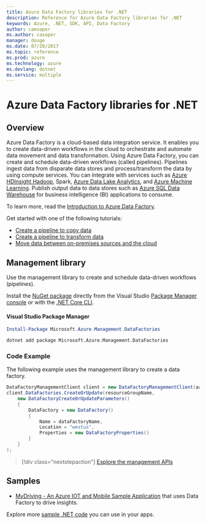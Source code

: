 ```yaml
---
title: Azure Data Factory libraries for .NET
description: Reference for Azure Data Factory libraries for .NET
keywords: Azure, .NET, SDK, API, Data Factory
author: camsoper
ms.author: casoper
manager: douge
ms.date: 07/20/2017
ms.topic: reference
ms.prod: azure
ms.technology: azure
ms.devlang: dotnet
ms.service: multiple
---
```


# Azure Data Factory libraries for .NET

## Overview

Azure Data Factory is a cloud-based data integration service. It enables you to create data-driven workflows in the cloud to orchestrate and automate data movement and data transformation. Using Azure Data Factory, you can create and schedule data-driven workflows (called pipelines). Pipelines ingest data from disparate data stores and process/transform the data by using compute services. You can integrate with services such as [Azure HDInsight Hadoop](/azure/hdinsight/), Spark, [Azure Data Lake Analytics](/data-lake-analytics/), and [Azure Machine Learning](/azure/machine-learning). Publish output data to data stores such as [Azure SQL Data Warehouse](/azure/sql-data-warehouse) for business intelligence (BI) applications to consume.

To learn more, read the [Introduction to Azure Data Factory](/azure/data-factory/data-factory-introduction).

Get started with one of the following tutorials:

* [Create a pipeline to copy data](/azure/data-factory/data-factory-copy-data-from-azure-blob-storage-to-sql-database)
* [Create a pipeline to transform data](/azure/data-factory/data-factory-build-your-first-pipeline)
* [Move data between on-premises sources and the cloud](/azure/data-factory/data-factory-move-data-between-onprem-and-cloud)

## Management library

Use the management library to create and schedule data-driven workflows (pipelines).

Install the [NuGet package](https://www.nuget.org/packages/Microsoft.Azure.Management.DataFactories) directly from the Visual Studio [Package Manager console][PackageManager] or with the [.NET Core CLI][DotNetCLI].

#### Visual Studio Package Manager

```powershell
Install-Package Microsoft.Azure.Management.DataFactories
```

```bash
dotnet add package Microsoft.Azure.Management.DataFactories
```

### Code Example

The following example uses the management library to create a data factory.

```csharp
DataFactoryManagementClient client = new DataFactoryManagementClient(aadTokenCredentials, resourceManagerUri);
client.DataFactories.CreateOrUpdate(resourceGroupName,
    new DataFactoryCreateOrUpdateParameters()
    {
        DataFactory = new DataFactory()
        {
            Name = dataFactoryName,
            Location = "westus",
            Properties = new DataFactoryProperties()
        }
    }
);
```

> [!div class="nextstepaction"]
> [Explore the management APIs](/dotnet/api/overview/azure/datafactories/management)

## Samples

* [MyDriving - An Azure IOT and Mobile Sample Application](https://azure.microsoft.com/resources/samples/mydriving/) that uses Data Factory to drive insights.

Explore more [sample .NET code](https://azure.microsoft.com/resources/samples/?platform=dotnet) you can use in your apps.

[PackageManager]: https://docs.microsoft.com/nuget/tools/package-manager-console
[DotNetCLI]: https://docs.microsoft.com/dotnet/core/tools/dotnet-add-package
